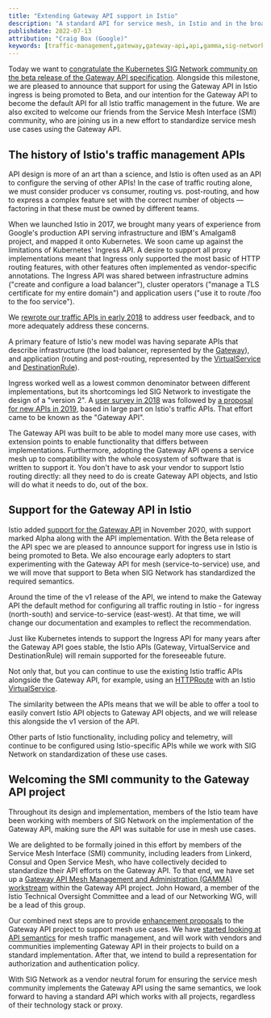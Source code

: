 ```yaml
---
title: "Extending Gateway API support in Istio"
description: "A standard API for service mesh, in Istio and in the broader community."
publishdate: 2022-07-13
attribution: "Craig Box (Google)"
keywords: [traffic-management,gateway,gateway-api,api,gamma,sig-network]
---
```


Today we want to [congratulate the Kubernetes SIG Network community on the beta release of the Gateway API specification](https://kubernetes.io/blog/2022/07/13/gateway-api-graduates-to-beta/). Alongside this milestone, we are pleased to announce that support for using the Gateway API in Istio ingress is being promoted to Beta, and our intention for the Gateway API to become the default API for all Istio traffic management in the future. We are also excited to welcome our friends from the Service Mesh Interface (SMI) community, who are joining us in a new effort to standardize service mesh use cases using the Gateway API.

## The history of Istio's traffic management APIs

API design is more of an art than a science, and Istio is often used as an API to configure the serving of other APIs! In the case of traffic routing alone, we must consider producer vs consumer, routing vs. post-routing, and how to express a complex feature set with the correct number of objects — factoring in that these must be owned by different teams.

When we launched Istio in 2017, we brought many years of experience from Google's production API serving infrastructure and IBM's Amalgam8 project, and mapped it onto Kubernetes. We soon came up against the limitations of Kubernetes' Ingress API. A desire to support all proxy implementations meant that Ingress only supported the most basic of HTTP routing features, with other features often implemented as vendor-specific annotations. The Ingress API was shared between infrastructure admins ("create and configure a load balancer"), cluster operators ("manage a TLS certificate for my entire domain") and application users ("use it to route /foo to the foo service").

We [rewrote our traffic APIs in early 2018](/blog/2018/v1alpha3-routing/) to address user feedback, and to more adequately address these concerns.

A primary feature of Istio's new model was having separate APIs that describe infrastructure (the load balancer, represented by the [Gateway](/docs/concepts/traffic-management/#gateways)), and application (routing and post-routing, represented by the [VirtualService](/docs/concepts/traffic-management/#virtual-services) and [DestinationRule](/docs/concepts/traffic-management/#destination-rules)).

Ingress worked well as a lowest common denominator between different implementations, but its shortcomings led SIG Network to investigate the design of a "version 2". A [user survey in 2018](https://github.com/bowei/k8s-ingress-survey-2018/blob/master/survey.pdf) was followed by [a proposal for new APIs in 2019](https://www.youtube.com/watch?v=Ne9UJL6irXY), based in large part on Istio's traffic APIs. That effort came to be known as the "Gateway API".

The Gateway API was built to be able to model many more use cases, with extension points to enable functionality that differs between implementations. Furthermore, adopting the Gateway API opens a service mesh up to compatibility with the whole ecosystem of software that is written to support it. You don't have to ask your vendor to support Istio routing directly: all they need to do is create Gateway API objects, and Istio will do what it needs to do, out of the box.

## Support for the Gateway API in Istio

Istio added [support for the Gateway API](/docs/tasks/traffic-management/ingress/gateway-api/) in November 2020, with support marked Alpha along with the API implementation. With the Beta release of the API spec we are pleased to announce support for ingress use in Istio is being promoted to Beta. We also encourage early adopters to start experimenting with the Gateway API for mesh (service-to-service) use, and we will move that support to Beta when SIG Network has standardized the required semantics.

Around the time of the v1 release of the API, we intend to make the Gateway API the default method for configuring all traffic routing in Istio - for ingress (north-south) and service-to-service (east-west). At that time, we will change our documentation and examples to reflect the recommendation.

Just like Kubernetes intends to support the Ingress API for many years after the Gateway API goes stable, the Istio APIs (Gateway, VirtualService and DestinationRule) will remain supported for the foreseeable future.

Not only that, but you can continue to use the existing Istio traffic APIs alongside the Gateway API, for example, using an [HTTPRoute](https://gateway-api.sigs.k8s.io/v1beta1/api-types/httproute/) with an Istio [VirtualService](/docs/reference/config/networking/virtual-service/).

The similarity between the APIs means that we will be able to offer a tool to easily convert Istio API objects to Gateway API objects, and we will release this alongside the v1 version of the API.

Other parts of Istio functionality, including policy and telemetry, will continue to be configured using Istio-specific APIs while we work with SIG Network on standardization of these use cases.

## Welcoming the SMI community to the Gateway API project

Throughout its design and implementation, members of the Istio team have been working with members of SIG Network on the implementation of the Gateway API, making sure the API was suitable for use in mesh use cases.

We are delighted to be formally joined in this effort by members of the Service Mesh Interface (SMI) community, including leaders from Linkerd, Consul and Open Service Mesh, who have collectively decided to standardize their API efforts on the Gateway API. To that end, we have set up a [Gateway API Mesh Management and Administration (GAMMA) workstream](https://gateway-api.sigs.k8s.io/contributing/gamma/) within the Gateway API project. John Howard, a member of the Istio Technical Oversight Committee and a lead of our Networking WG, will be a lead of this group.

Our combined next steps are to provide [enhancement proposals](https://gateway-api.sigs.k8s.io/v1alpha2/contributing/gep/) to the Gateway API project to support mesh use cases. We have [started looking at API semantics](https://docs.google.com/document/d/1T_DtMQoq2tccLAtJTpo3c0ohjm25vRS35MsestSL9QU/edit) for mesh traffic management, and will work with vendors and communities implementing Gateway API in their projects to build on a standard implementation. After that, we intend to build a representation for authorization and authentication policy.

With SIG Network as a vendor neutral forum for ensuring the service mesh community implements the Gateway API using the same semantics, we look forward to having a standard API which works with all projects, regardless of their technology stack or proxy.
